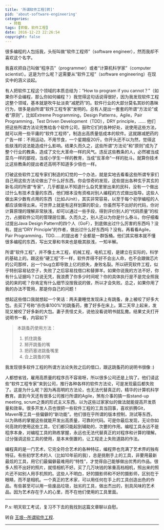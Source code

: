 ```yaml
---
title: '所谓软件工程[转]'
pid: 'about-software-engineering'
categories:
  - 转载
tags: [转载，软件工程]
date: 2016-12-23 22:26:54
copyright: false
---
```

很多编程的人包括我，头衔叫做“软件工程师”（software engineer），然而我却不喜欢这个名字。
<!-- more -->
我喜欢把自己叫做“程序员”（programmer）或者“计算机科学家”（computer scientist）。这是为什么呢？这需要从“软件工程”（software engineering）在现实中的涵义谈起。

有人把软件工程这个领域的本质总结为：“How to program if you cannot？”（如果你不会编程，那么你如何编程？）我觉得这句话说得很好，因为我发现软件工程这整个领域，基本就是吹牛扯淡卖“减肥药”的。软件行业的大部分莫名其妙的愚昧行为，很多是由所谓“软件工程专家”发明的。总有人提出一套套的所谓“方法论”或者“原则”，比如Extreme Programming，Design Patterns，Agile，Pair Programming，Test Driven Development（TDD），DRY principle，…… 他们把这些所谓方法论兜售给各个软件公司，鼓吹它们的各种好处，说使用这些方法，就可以用一些平庸的“软件工程师”，制造出高质量低成本的软件。这就跟减肥药的广告一样：不用运动，不用节食，一个星期瘦20斤。你开头还不以为然，觉得这些肤浅的说法能造成什么影响。结果久而久之，这些所谓“方法论”和“原则”成为了整个行业的教条，造成了文化大革命一样的风气。违反这些教条的人，必然被当成菜鸟一样的鄙视，当成小学生一样的教育，当成“反革命”一样的批斗。就算你技术比这些教条的提出者还高明不知道多少倍也一样。

打破这些软件工程专家们制造的幻觉的一个办法，就是实地去看看这些所谓专家们自己用这些方法论做出了什么好东西。你会惊奇的发现，这些提出各种玄乎其玄的新名词的所谓“专家”，几乎都是从不知道什么旮旯里冒出来的民科，没有一个做出过什么有技术含量的东西，他们根本没有资格对别人编程的方式做出指导。这些人做出来少数有点用的东西（比如JUnit），其实非常容易，以至于每个初学编程的人都应该做得出来。可世界上就是有这样划算的职业，你虽然写不出好的代码，你对计算原理的理解非常肤浅，却可以通过一些手段，得到评价别人的“代码质量”的权力，占据软件公司的管理层位置。久而久之，别人还以为你是什么泰斗。你仔细看过提出Java Design Pattern的四个人（GoF），到底做出过什么厉害的东西吗？没有。提出“DRY Principle”的作者，做出过什么好东西吗？没有。再看看Agile，Pair Programming，TDD……的提出者？全都是一群饭桶。他们其实根本就不懂很多编程的东西，写出文章和书来也是极其肤浅，一知半解。

所谓“软件工程”，并不像土木工程，机械工程，电机工程，是建立在实际的，科学的基础上的。跟这些“硬工程”不一样，软件弄得不好不会出人命，也不会跟做芯片的公司那样，出一个bug立即导致上亿的损失，身败名裂。所以研究软件工程，似乎特别容易钻空子，失败了之后容易找借口和替罪羊。如果你说我的方法不好，你有什么证据吗？口说无凭，我浪费了你多少时间呢？你的具体执行是不是完全照我说的来的呢？你肯定有什么细节没按我说的做，所以才会失败。总之，如果你用了我的办法不管用，那是你自己的问题！

想起这些借口我就想起一个笑话：两夫妻睡觉发现床上有跳蚤，身上被咬了好多大包。去买了号称“杀伤率100%”的跳蚤药，撒了好多在床上。第二天早上起来，发现又被咬了好多新的大包。妻子责怪丈夫，说他没看说明书就乱撒。结果丈夫打开说明书一看，内容如下

<blockquote><p>本跳蚤药使用方法：</p>
<ol>
<li>抓住跳蚤</li>
<li>掰开跳蚤的嘴</li>
<li>把药塞进跳蚤嘴里</li>
<li>合上跳蚤的嘴</li>
</ol>
</blockquote>

我发现很多软件工程的所谓方法论失败之后的借口，跟这跳蚤药的说明书很像 :)

人都想省钱，雇用高质量的程序员不容易呀，所以很多公司还是上钩了。他们请这些“软件工程专家”来到公司，推行各种各样的软件方法论，可是发现最后都失败了。这是为什么呢？因为再高明的方法论，也无法代替真正的，精华的计算机科学教育。直到今天还有很多公司推行所谓的Agile，煞有介事的搞一些stand-up meeting, scrum之类的形式主义东西，以为这些过家家似的做法就能提高开发质量和效率。很多开发人员也很把一些软件工程的工具当回事，喜欢折腾Git，Maven等工具一些偏僻的“新功能”。他们很在乎所谓的版本控制，测试等东西，以为熟练的掌握这些就能开发出高质量，可靠的代码。可是你最后发现，无论你如何高效的使用这些工具，它们都只能起到辅助的，次要的作用。编程工具永远不是程序本身，对编程工具的熟练掌握，永远也无法代替真正的对程序和计算的理解。过分强调这些工具的使用，是本末倒置的，让工程走上失败道路的作法。

编程真的是一门艺术，它完全符合艺术的各种特征，编程界也充满了艺术界的独有特征。有些初学艺术的人（比如10年前的我），总是挑剔手上的工具，非要用最新最炫的工具，用它们最偏僻最难用的“特性”，才觉得自己能够做出优秀的作品。很多人照不出好的照片，就怪相机不好。买了几万块钱的笨重高档相机，照出来的照片还不如别人用手机照的。这些人不明白，好的摄影师和不好的摄影师，区别在于眼睛，而不是相机。一个真正的艺术家，可以用任何在手上的工具创造出色的作品。有些甚至可以用一些废品垃圾，拙劣的工具，做出杰出的，别具风味的艺术品。因为艺术存在于人的心里，而不在他们使用的工具里面。


---

P.s: 明天软工考试，复习不下去的我找到这篇文章聊以自慰。

转自 [王垠--所谓软件工程](http://www.yinwang.org/blog-cn/2015/06/07/software-engineering).

---

